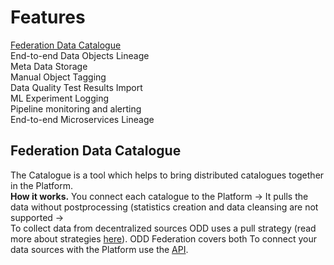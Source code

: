 # Features
[Federation Data Catalogue](#federation-data-catalogue) \
End-to-end Data Objects Lineage \
Meta Data Storage \
Manual Object Tagging \
Data Quality Test Results Import \
ML Experiment Logging \
Pipeline monitoring and alerting \
End-to-end Microservices Lineage 
## Federation Data Catalogue
The Catalogue is a tool which helps to bring distributed catalogues together in the Platform. \
**How it works.** You connect each catalogue to the Platform &rarr; It pulls the data without postprocessing (statistics creation and data cleansing are not supported &rarr; \
To collect data from decentralized sources ODD uses a pull strategy (read more about strategies [here](Architecture.md#push-and-pull-strategies)).
ODD Federation covers both 
To connect your data sources with the Platform use the [API](https://github.com/opendatadiscovery/odd-platform/tree/main/odd-platform-specification). 
